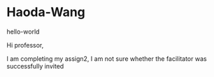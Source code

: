 # Haoda-Wang
hello-world

Hi professor,

I am completing my assign2, I am not sure whether the facilitator was successfully invited
